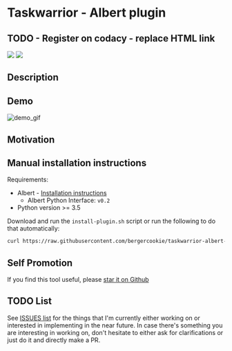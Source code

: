 # Taskwarrior - Albert plugin

## TODO - Register on codacy - replace HTML link

<a href="https://github.com/bergercookie/taskwarrior-albert-plugin">
<img src="https://api.codacy.com/project/badge/Grade/126122966e844bed8e61e7cfbf7023c3"/></a>
<a href=https://github.com/bergercookie/taskwarrior-albert-plugin/blob/master/LICENSE" alt="LICENCE">
<img src="https://img.shields.io/github/license/bergercookie/taskwarrior-albert-plugin.svg" /></a>

## Description

## Demo

![demo_gif](https://github.com/bergercookie/taskwarrior-albert-plugin/blob/master/misc/demo.gif)

## Motivation

## Manual installation instructions

Requirements:

- Albert - [Installation instructions](https://albertlauncher.github.io/docs/installing/)
  - Albert Python Interface: ``v0.2``
- Python version >= 3.5


Download and run the ``install-plugin.sh`` script or run the following to do
that automatically:

``````sh
curl https://raw.githubusercontent.com/bergercookie/taskwarrior-albert-plugin/master/install-plugin.sh | bash
``````
## Self Promotion

If you find this tool useful, please [star it on
Github](https://github.com/bergercookie/taskwarrior-albert-plugin)

## TODO List

See [ISSUES list](https://github.com/bergercookie/taskwarrior-albert-plugin/issues) for the things
that I'm currently either working on or interested in implementing in the near
future. In case there's something you are interesting in working on, don't
hesitate to either ask for clarifications or just do it and directly make a PR.
